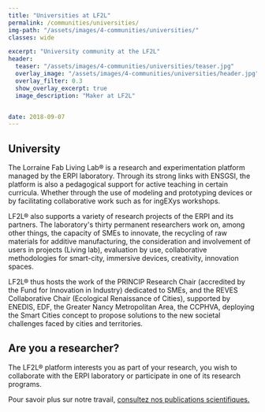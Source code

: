 ```yaml
---
title: "Universities at LF2L"
permalink: /communities/universities/
img-path: "/assets/images/4-communities/universities/"
classes: wide

excerpt: "University community at the LF2L"
header:
  teaser: "/assets/images/4-communities/universities/teaser.jpg"
  overlay_image: "/assets/images/4-communities/universities/header.jpg"
  overlay_filter: 0.3
  show_overlay_excerpt: true 
  image_description: "Maker at LF2L"


date: 2018-09-07
---
```



## University

The Lorraine Fab Living Lab® is a research and experimentation platform managed by the ERPI laboratory. Through its strong links with ENSGSI, the platform is also a pedagogical support for active teaching in certain curricula. Whether through the use of modeling and prototyping devices or by facilitating collaborative work such as for ingEXys workshops.

LF2L® also supports a variety of research projects of the ERPI and its partners. The laboratory's thirty permanent researchers work on, among other things, the capacity of SMEs to innovate, the recycling of raw materials for additive manufacturing, the consideration and involvement of users in projects (Living lab), evaluation by use, collaborative methodologies for smart-city, immersive devices, creativity, innovation spaces.

LF2L® thus hosts the work of the PRINCIP Research Chair (accredited by the Fund for Innovation in Industry) dedicated to SMEs, and the REVES Collaborative Chair (Ecological Renaissance of Cities), supported by ENEDIS, EDF, the Greater Nancy Metropolitan Area, the CCPHVA, deploying the Smart Cities concept to propose solutions to the new societal challenges faced by cities and territories.

## Are you a researcher?
The LF2L® platform interests you as part of your research, you wish to collaborate with the ERPI laboratory or participate in one of its research programs. 

Pour savoir plus sur notre travail, [consultez nos publications scientifiques.](/publications/)
